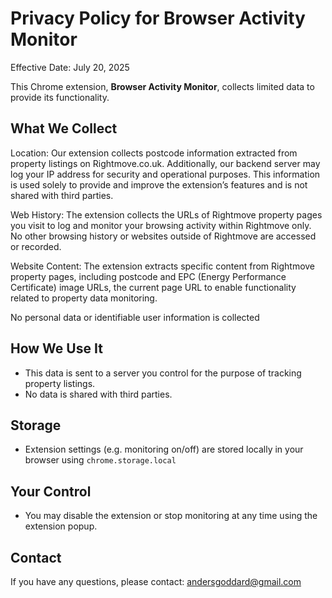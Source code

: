 # Privacy Policy for Browser Activity Monitor

Effective Date: July 20, 2025

This Chrome extension, **Browser Activity Monitor**, collects limited data to provide its functionality.

## What We Collect

Location:
Our extension collects postcode information extracted from property listings on Rightmove.co.uk. Additionally, our backend server may log your IP address for security and operational purposes. This information is used solely to provide and improve the extension’s features and is not shared with third parties.

Web History:
The extension collects the URLs of Rightmove property pages you visit to log and monitor your browsing activity within Rightmove only. No other browsing history or websites outside of Rightmove are accessed or recorded.

Website Content:
The extension extracts specific content from Rightmove property pages, including postcode and EPC (Energy Performance Certificate) image URLs, the current page URL to enable functionality related to property data monitoring.

No personal data or identifiable user information is collected

## How We Use It

- This data is sent to a server you control for the purpose of tracking property listings.
- No data is shared with third parties.

## Storage

- Extension settings (e.g. monitoring on/off) are stored locally in your browser using `chrome.storage.local`

## Your Control

- You may disable the extension or stop monitoring at any time using the extension popup.

## Contact

If you have any questions, please contact: andersgoddard@gmail.com

